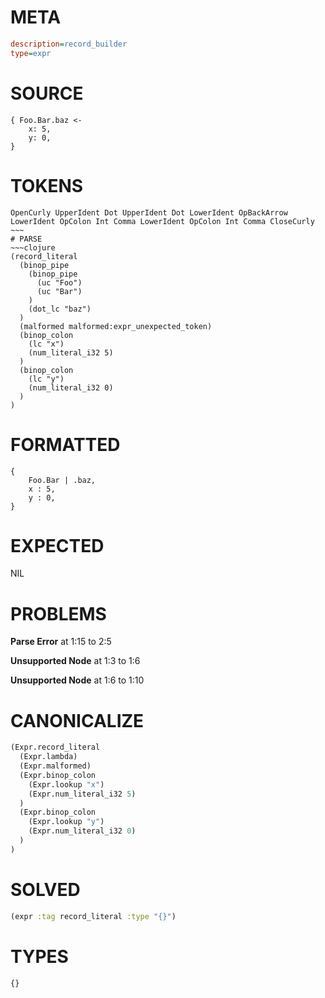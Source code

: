 # META
~~~ini
description=record_builder
type=expr
~~~
# SOURCE
~~~roc
{ Foo.Bar.baz <-
    x: 5,
    y: 0,
}
~~~
# TOKENS
~~~text
OpenCurly UpperIdent Dot UpperIdent Dot LowerIdent OpBackArrow LowerIdent OpColon Int Comma LowerIdent OpColon Int Comma CloseCurly ~~~
# PARSE
~~~clojure
(record_literal
  (binop_pipe
    (binop_pipe
      (uc "Foo")
      (uc "Bar")
    )
    (dot_lc "baz")
  )
  (malformed malformed:expr_unexpected_token)
  (binop_colon
    (lc "x")
    (num_literal_i32 5)
  )
  (binop_colon
    (lc "y")
    (num_literal_i32 0)
  )
)
~~~
# FORMATTED
~~~roc
{
	Foo.Bar | .baz,
	x : 5,
	y : 0,
}
~~~
# EXPECTED
NIL
# PROBLEMS
**Parse Error**
at 1:15 to 2:5

**Unsupported Node**
at 1:3 to 1:6

**Unsupported Node**
at 1:6 to 1:10

# CANONICALIZE
~~~clojure
(Expr.record_literal
  (Expr.lambda)
  (Expr.malformed)
  (Expr.binop_colon
    (Expr.lookup "x")
    (Expr.num_literal_i32 5)
  )
  (Expr.binop_colon
    (Expr.lookup "y")
    (Expr.num_literal_i32 0)
  )
)
~~~
# SOLVED
~~~clojure
(expr :tag record_literal :type "{}")
~~~
# TYPES
~~~roc
{}
~~~
